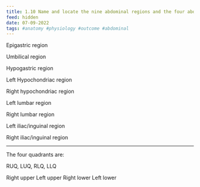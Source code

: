 ```yaml
---
title: 1.10 Name and locate the nine abdominal regions and the four abdominal quadrants
feed: hidden
date: 07-09-2022
tags: #anatomy #physiology #outcome #abdominal
---
```


Epigastric region

Umbilical region

Hypogastric region

Left Hypochondriac region

Right hypochondriac region

Left lumbar region

Right lumbar region

Left iliac/inguinal region

Right iliac/inguinal region

----

The four quadrants are:

RUQ, LUQ, RLQ, LLQ

Right upper
Left upper
Right lower
Left lower
